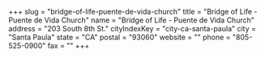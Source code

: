 +++
slug = "bridge-of-life-puente-de-vida-church"
title = "Bridge of Life -  Puente de Vida Church"
name = "Bridge of Life -  Puente de Vida Church"
address = "203 South 8th St."
cityIndexKey = "city-ca-santa-paula"
city = "Santa Paula"
state = "CA"
postal = "93060"
website = ""
phone = "805-525-0900"
fax = ""
+++
